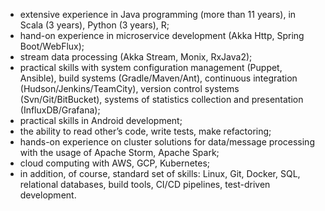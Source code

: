 * extensive experience in Java programming (more than 11 years), in Scala (3 years), Python (3 years), R;
* hand-on experience in microservice development (Akka Http, Spring Boot/WebFlux);
* stream data processing (Akka Stream, Monix, RxJava2);
* practical skills with system configuration management (Puppet, Ansible), build systems (Gradle/Maven/Ant), continuous integration (Hudson/Jenkins/TeamCity), version control systems (Svn/Git/BitBucket), systems of statistics collection and presentation (InfluxDB/Grafana);
* practical skills in Android development;
* the ability to read other’s code, write tests, make refactoring;
* hands-on experience on cluster solutions for data/message processing with the usage of Apache Storm, Apache Spark;
* cloud computing with AWS, GCP, Kubernetes;
* in addition, of course, standard set of skills: Linux, Git, Docker, SQL, relational databases, build tools, CI/CD pipelines, test-driven development.